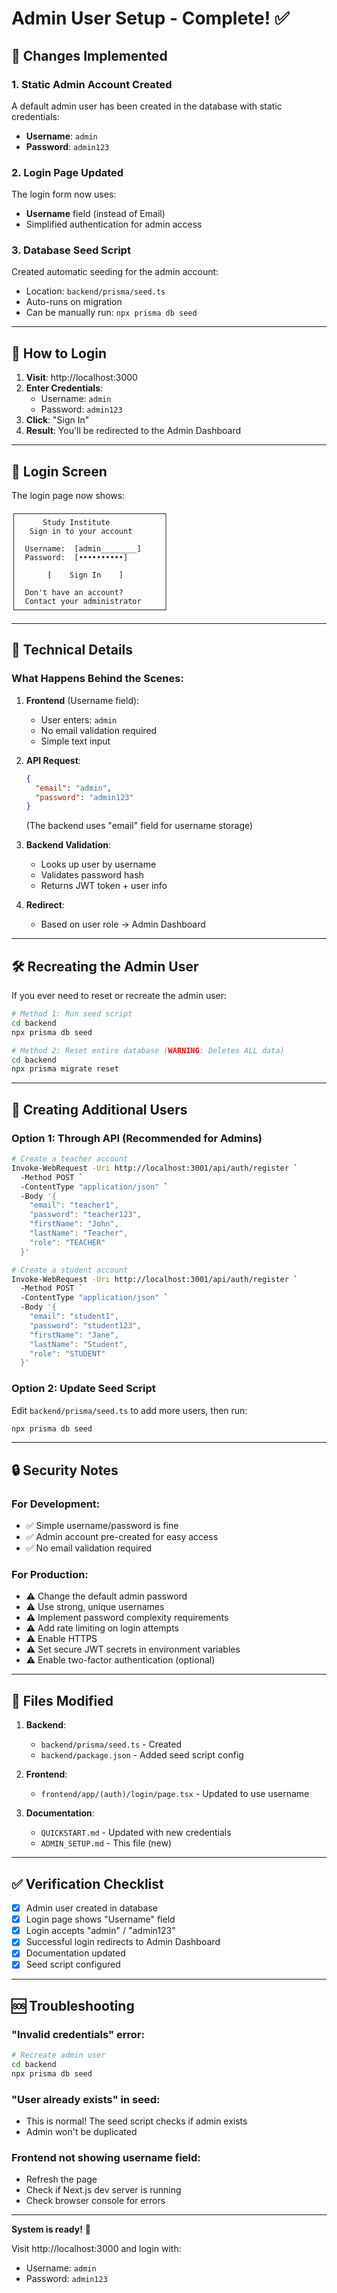 # Admin User Setup - Complete! ✅

## 🎉 Changes Implemented

### 1. **Static Admin Account Created**
A default admin user has been created in the database with static credentials:

- **Username**: `admin`
- **Password**: `admin123`

### 2. **Login Page Updated**
The login form now uses:
- **Username** field (instead of Email)
- Simplified authentication for admin access

### 3. **Database Seed Script**
Created automatic seeding for the admin account:
- Location: `backend/prisma/seed.ts`
- Auto-runs on migration
- Can be manually run: `npx prisma db seed`

---

## 🚀 How to Login

1. **Visit**: http://localhost:3000
2. **Enter Credentials**:
   - Username: `admin`
   - Password: `admin123`
3. **Click**: "Sign In"
4. **Result**: You'll be redirected to the Admin Dashboard

---

## 📸 Login Screen

The login page now shows:
```
┌─────────────────────────────────┐
│      Study Institute            │
│   Sign in to your account       │
│                                 │
│  Username:  [admin________]     │
│  Password:  [••••••••••]        │
│                                 │
│       [    Sign In    ]         │
│                                 │
│  Don't have an account?         │
│  Contact your administrator     │
└─────────────────────────────────┘
```

---

## 🔧 Technical Details

### What Happens Behind the Scenes:

1. **Frontend** (Username field):
   - User enters: `admin`
   - No email validation required
   - Simple text input

2. **API Request**:
   ```json
   {
     "email": "admin",
     "password": "admin123"
   }
   ```
   (The backend uses "email" field for username storage)

3. **Backend Validation**:
   - Looks up user by username
   - Validates password hash
   - Returns JWT token + user info

4. **Redirect**:
   - Based on user role → Admin Dashboard

---

## 🛠️ Recreating the Admin User

If you ever need to reset or recreate the admin user:

```bash
# Method 1: Run seed script
cd backend
npx prisma db seed

# Method 2: Reset entire database (WARNING: Deletes ALL data)
cd backend
npx prisma migrate reset
```

---

## 👥 Creating Additional Users

### Option 1: Through API (Recommended for Admins)
```bash
# Create a teacher account
Invoke-WebRequest -Uri http://localhost:3001/api/auth/register `
  -Method POST `
  -ContentType "application/json" `
  -Body '{
    "email": "teacher1",
    "password": "teacher123",
    "firstName": "John",
    "lastName": "Teacher",
    "role": "TEACHER"
  }'

# Create a student account
Invoke-WebRequest -Uri http://localhost:3001/api/auth/register `
  -Method POST `
  -ContentType "application/json" `
  -Body '{
    "email": "student1",
    "password": "student123",
    "firstName": "Jane",
    "lastName": "Student",
    "role": "STUDENT"
  }'
```

### Option 2: Update Seed Script
Edit `backend/prisma/seed.ts` to add more users, then run:
```bash
npx prisma db seed
```

---

## 🔒 Security Notes

### For Development:
- ✅ Simple username/password is fine
- ✅ Admin account pre-created for easy access
- ✅ No email validation required

### For Production:
- ⚠️ Change the default admin password
- ⚠️ Use strong, unique usernames
- ⚠️ Implement password complexity requirements
- ⚠️ Add rate limiting on login attempts
- ⚠️ Enable HTTPS
- ⚠️ Set secure JWT secrets in environment variables
- ⚠️ Enable two-factor authentication (optional)

---

## 📝 Files Modified

1. **Backend**:
   - `backend/prisma/seed.ts` - Created
   - `backend/package.json` - Added seed script config

2. **Frontend**:
   - `frontend/app/(auth)/login/page.tsx` - Updated to use username

3. **Documentation**:
   - `QUICKSTART.md` - Updated with new credentials
   - `ADMIN_SETUP.md` - This file (new)

---

## ✅ Verification Checklist

- [x] Admin user created in database
- [x] Login page shows "Username" field
- [x] Login accepts "admin" / "admin123"
- [x] Successful login redirects to Admin Dashboard
- [x] Documentation updated
- [x] Seed script configured

---

## 🆘 Troubleshooting

### "Invalid credentials" error:
```bash
# Recreate admin user
cd backend
npx prisma db seed
```

### "User already exists" in seed:
- This is normal! The seed script checks if admin exists
- Admin won't be duplicated

### Frontend not showing username field:
- Refresh the page
- Check if Next.js dev server is running
- Check browser console for errors

---

**System is ready!** 🎊

Visit http://localhost:3000 and login with:
- Username: `admin`
- Password: `admin123`

